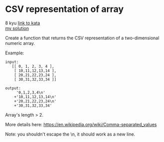 # CSV representation of array
8 kyu
[link to kata](https://www.codewars.com/kata/5a34af40e1ce0eb1f5000036/train/javascript)
<br>
[my solution](./kata.js)

Create a function that returns the CSV representation of a two-dimensional numeric array.

Example:
```
input:
   [[ 0, 1, 2, 3, 4 ],
    [ 10,11,12,13,14 ],
    [ 20,21,22,23,24 ],
    [ 30,31,32,33,34 ]] 
    
output:
     '0,1,2,3,4\n'
    +'10,11,12,13,14\n'
    +'20,21,22,23,24\n'
    +'30,31,32,33,34'
```
Array's length > 2.

More details here: https://en.wikipedia.org/wiki/Comma-separated_values

Note: you shouldn't escape the \n, it should work as a new line.